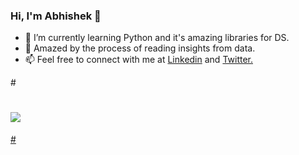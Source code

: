 ### Hi, I'm Abhishek 👋

- 🌱 I’m currently learning Python and it's amazing libraries for DS.
- 🔭 Amazed by the process of reading insights from data.
- 📫 Feel free to connect with me at [Linkedin](linkedin.com/in/akpmpr) and [Twitter.](twitter.com/akpmpr)

#<a href="https://github.com/akpmpr">
#  <img src="https://github-readme-stats.vercel.app/api?username=akpmpr&show_icons=true&hide_border=true&theme=highcontrast&count_private=true" />
#</a>
